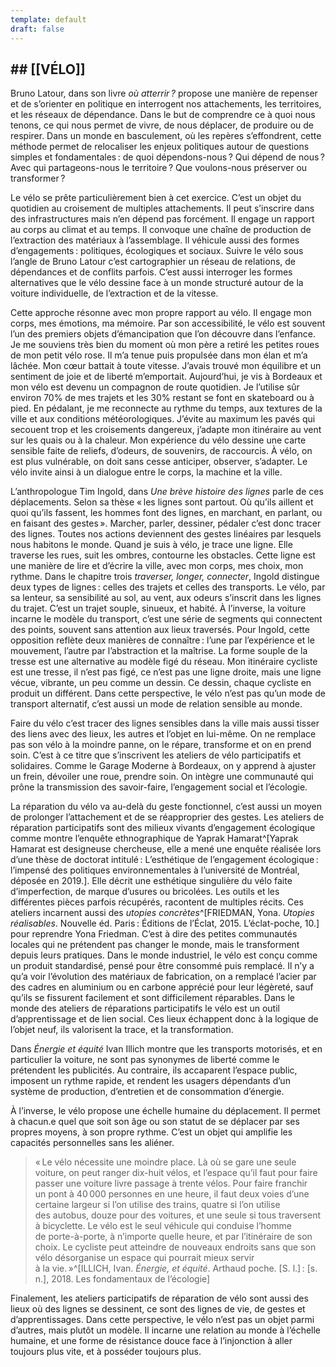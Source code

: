 ```yaml
---
template: default
draft: false
---
```


## ## [[VÉLO]]


<breakpage/>


Bruno Latour, dans son livre _où atterrir ?_ propose une manière de repenser et de s’orienter en politique en interrogent nos attachements, les territoires, et les réseaux de dépendance. Dans le but de comprendre ce à quoi nous tenons, ce qui nous permet de vivre, de nous déplacer, de produire ou de respirer. Dans un monde en basculement, où les repères s’effondrent, cette méthode permet de relocaliser les enjeux politiques autour de questions simples et fondamentales : de quoi dépendons-nous ? Qui dépend de nous ? Avec qui partageons-nous le territoire ? Que voulons-nous préserver ou transformer ?

Le vélo se prête particulièrement bien à cet exercice. C’est un objet du quotidien au croisement de multiples attachements. Il peut s’inscrire dans des infrastructures mais n’en dépend pas forcément. Il engage un rapport au corps au climat et au temps. Il convoque une chaîne de production de l’extraction des matériaux à l’assemblage. Il véhicule aussi des formes d’engagements : politiques, écologiques et sociaux. Suivre le vélo sous l’angle de Bruno Latour c’est cartographier un réseau de relations, de dépendances et de conflits parfois. C’est aussi interroger les formes alternatives que le vélo dessine face à un monde structuré autour de la voiture individuelle, de l’extraction et de la vitesse.

Cette approche résonne avec mon propre rapport au vélo. Il engage mon corps, mes émotions, ma mémoire. Par son accessibilité, le vélo est souvent l’un des premiers objets d’émancipation que l’on découvre dans l’enfance. Je me souviens très bien du moment où mon père a retiré les petites roues de mon petit vélo rose. Il m’a tenue puis propulsée dans mon élan et m’a lâchée. Mon cœur battait à toute vitesse. J’avais trouvé mon équilibre et un sentiment de joie et de liberté m’emportait. Aujourd’hui, je vis à Bordeaux et mon vélo est devenu un compagnon de route quotidien. Je l’utilise sûr environ 70% de mes trajets et les 30% restant se font en skateboard ou à pied. En pédalant, je me reconnecte au rythme du temps, aux textures de la ville et aux conditions météorologiques. J’évite au maximum les pavés qui secouent trop et les croisements dangereux, j’adapte mon itinéraire au vent sur les quais ou à la chaleur. Mon expérience du vélo dessine une carte sensible faite de reliefs, d’odeurs, de souvenirs, de raccourcis. À vélo, on est plus vulnérable, on doit sans cesse anticiper, observer, s’adapter. Le vélo invite ainsi à un dialogue entre le corps, la machine et la ville.

L’anthropologue Tim Ingold, dans _Une brève histoire des lignes_ parle de ces déplacements. Selon sa thèse « les lignes sont partout. Où qu’ils aillent et quoi qu’ils fassent, les hommes font des lignes, en marchant, en parlant, ou en faisant des gestes ». Marcher, parler, dessiner, pédaler c’est donc tracer des lignes. Toutes nos actions deviennent des gestes linéaires par lesquels nous habitons le monde. Quand je suis à vélo, je trace une ligne. Elle traverse les rues, suit les ombres, contourne les obstacles. Cette ligne est une manière de lire et d’écrire la ville, avec mon corps, mes choix, mon rythme. Dans le chapitre trois _traverser, longer, connecter_, Ingold distingue deux types de lignes : celles des trajets et celles des transports. Le vélo, par sa lenteur, sa sensibilité au sol, au vent, aux odeurs s’inscrit dans les lignes du trajet. C’est un trajet souple, sinueux, et habité. À l’inverse, la voiture incarne le modèle du transport, c’est une série de segments qui connectent des points, souvent sans attention aux lieux traversés. Pour Ingold, cette opposition reflète deux manières de connaître : l’une par l’expérience et le mouvement, l’autre par l’abstraction et la maîtrise. La forme souple de la tresse est une alternative au modèle figé du réseau. Mon itinéraire cycliste est une tresse, il n’est pas figé, ce n’est pas une ligne droite, mais une ligne vécue, vibrante, un peu comme un dessin. Ce dessin, chaque cycliste en produit un différent. Dans cette perspective, le vélo n’est pas qu’un mode de transport alternatif, c’est aussi un mode de relation sensible au monde.

Faire du vélo c’est tracer des lignes sensibles dans la ville mais aussi tisser des liens avec des lieux, les autres et l’objet en lui-même. On ne remplace pas son vélo à la moindre panne, on le répare, transforme et on en prend soin. C’est à ce titre que s’inscrivent les ateliers de vélo participatifs et solidaires. Comme le Garage Moderne à Bordeaux, on y apprend à ajuster un frein, dévoiler une roue, prendre soin. On intègre une communauté qui prône la transmission des savoir-faire, l’engagement social et l’écologie.

La réparation du vélo va au-delà du geste fonctionnel, c’est aussi un moyen de prolonger l’attachement et de se réapproprier des gestes. Les ateliers de réparation participatifs sont des milieux vivants d’engagement écologique comme montre l’enquête ethnographique de Yaprak Hamarat^[Yaprak Hamarat est designeuse chercheuse, elle a mené une enquête réalisée lors d’une thèse de doctorat intitulé : L’esthétique de l’engagement écologique : l’impensé des politiques environnementales à l’université de Montréal, déposée en 2019.]. Elle décrit une esthétique singulière du vélo faite d’imperfection, de marque d’usures ou bricolées. Les outils et les différentes pièces parfois récupérés, racontent de multiples récits. Ces ateliers incarnent aussi des _utopies concrètes_^[FRIEDMAN, Yona. _Utopies réalisables_. Nouvelle éd. Paris : Éditions de l’Éclat, 2015. L’éclat-poche, 10.] pour reprendre Yona Friedman. C’est à dire des petites communautés locales qui ne prétendent pas changer le monde, mais le transforment depuis leurs pratiques. Dans le monde industriel, le vélo est conçu comme un produit standardisé, pensé pour être consommé puis remplacé. Il n’y a qu’a voir l’évolution des matériaux de fabrication, on a remplacé l’acier par des cadres en aluminium ou en carbone apprécié pour leur légèreté, sauf qu’ils se fissurent facilement et sont difficilement réparables. Dans le monde des ateliers de réparations participatifs le vélo est un outil d’apprentissage et de lien social. Ces lieux échappent donc à la logique de l’objet neuf, ils valorisent la trace, et la transformation.

Dans _Énergie et équité_ Ivan Illich montre que les transports motorisés, et en particulier la voiture, ne sont pas synonymes de liberté comme le prétendent les publicités. Au contraire, ils accaparent l’espace public, imposent un rythme rapide, et rendent les usagers dépendants d’un système de production, d’entretien et de consommation d’énergie.

À l’inverse, le vélo propose une échelle humaine du déplacement. Il permet à chacun.e quel que soit son âge ou son statut de se déplacer par ses propres moyens, à son propre rythme. C’est un objet qui amplifie les capacités personnelles sans les aliéner.

<breakpage/> 

><span style="--ls:11">« Le vélo nécessite une moindre place. Là où se gare une seule voiture, on peut ranger dix-huit vélos, et l’espace qu’il faut pour faire passer une voiture livre passage à trente vélos. Pour faire franchir un pont à 40 000 personnes en une heure, il faut deux voies d’une certaine largeur si l’on utilise des trains, quatre si l’on utilise des autobus, douze pour des voitures, et une seule si tous traversent à bicyclette. Le vélo est le seul véhicule qui conduise l’homme de porte-à-porte, à n’importe quelle heure, et par l’itinéraire de son choix. Le cycliste peut atteindre de nouveaux endroits sans que son vélo désorganise un espace qui pourrait mieux servir à la vie. »</span>^[ILLICH, Ivan. _Éner­gie, et équité_. Ar­thaud poche. \[S. l.\] : \[s. n.\], 2018. Les fon­da­men­taux de l’éco­lo­gie]


Finalement, les ateliers participatifs de réparation de vélo sont aussi des lieux où des lignes se dessinent, ce sont des lignes de vie, de gestes et d’apprentissages. Dans cette perspective, le vélo n’est pas un objet parmi d’autres, mais plutôt un modèle. Il incarne une relation au monde à l’échelle humaine, et une forme de résistance douce face à l’injonction à aller toujours plus vite, et à posséder toujours plus.